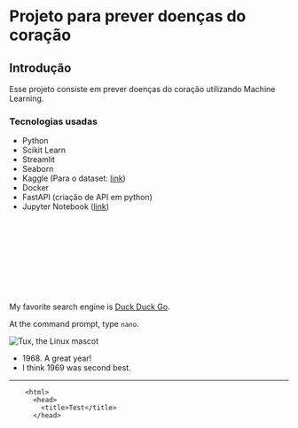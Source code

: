 # Projeto para prever doenças do coração

## Introdução

Esse projeto consiste em prever doenças do coração utilizando Machine Learning.

### Tecnologias usadas
 - Python
 - Scikit Learn
 - Streamlit
 - Seaborn
 - Kaggle (Para o dataset: [link](https://www.kaggle.com/datasets/johnsmith88/heart-disease-dataset))
 - Docker
 - FastAPI (criação de API em python)
 - Jupyter Notebook ([link](https://www.kaggle.com/datasets/johnsmith88/heart-disease-dataset))

<br>
<br>
<br>
<br>
<br>
<br>
<br>
<br>



My favorite search engine is [Duck Duck Go](https://duckduckgo.com).

At the command prompt, type `nano`.

  ![Tux, the Linux mascot](/assets/images/tux.png)

- 1968\. A great year!
- I think 1969 was second best.

-------

        <html>
          <head>
            <title>Test</title>
          </head>